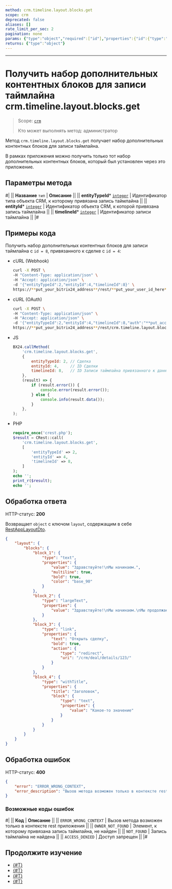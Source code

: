 ```yaml
---
method: crm.timeline.layout.blocks.get
scope: crm
deprecated: false
aliases: []
rate_limit_per_sec: 2
pagination: none
params: {"type":"object","required":["id"],"properties":{"id":{"type":"integer"}}}
returns: {"type":"object"}
---
```



---

# Получить набор дополнительных контентных блоков для записи таймлайна crm.timeline.layout.blocks.get

> Scope: [`crm`](../../../scopes/permissions.md)
>
> Кто может выполнять метод: администратор

Метод `crm.timeline.layout.blocks.get` получает набор дополнительных контентных блоков для записи таймлайна.

В рамках приложения можно получить только тот набор дополнительных контентных блоков, который был установлен через это приложение.

## Параметры метода



#|
|| **Название**
`тип` | **Описание** ||
|| **entityTypeId***
[`integer`](../../../data-types.md) | Идентификатор типа объекта CRM, к которому привязана запись таймлайна ||
|| **entityId***
[`integer`](../../../data-types.md) | Идентификатор объекта CRM, к которой привязана запись таймлайна ||
|| **timelineId***
[`integer`](../../../data-types.md) | Идентификатор записи таймлайна ||
|#

## Примеры кода

Получить набор дополнительных контентных блоков для записи таймлайна с `id = 8`, привязанного к сделке с `id = 4`:





- cURL (Webhook)

    ```bash
    curl -X POST \
    -H "Content-Type: application/json" \
    -H "Accept: application/json" \
    -d '{"entityTypeId":2,"entityId":4,"timelineId":8}' \
    https://**put_your_bitrix24_address**/rest/**put_your_user_id_here**/**put_your_webhook_here**/crm.timeline.layout.blocks.get
    ```

- cURL (OAuth)

    ```bash
    curl -X POST \
    -H "Content-Type: application/json" \
    -H "Accept: application/json" \
    -d '{"entityTypeId":2,"entityId":4,"timelineId":8,"auth":"**put_access_token_here**"}' \
    https://**put_your_bitrix24_address**/rest/crm.timeline.layout.blocks.get
    ```

- JS

    ```js
    BX24.callMethod(
        'crm.timeline.layout.blocks.get',
        {
            entityTypeId: 2, // Сделка
            entityId: 4,     // ID Сделки
            timelineId: 8,   // ID Записи таймлайна привязанного к данной сделке
        },
        (result) => {
            if (result.error()) {
                console.error(result.error());
            } else {
                console.info(result.data());
            }
        },
    );
    ```

- PHP

    ```php
    require_once('crest.php');
    $result = CRest::call(
        'crm.timeline.layout.blocks.get',
        [
            'entityTypeId' => 2,
            'entityId' => 4,
            'timelineId' => 8,
        ]
    );
    echo '';
    print_r($result);
    echo '';
    ```



## Обработка ответа

HTTP-статус: **200**

Возвращает `object` с ключом `layout`, содержащим в себе [RestAppLayoutDto](../activities/configurable/structure/rest-app-layout-dto.md).

```json
{
    "layout": {
        "blocks": {
            "block_1": {
                "type": "text",
                "properties": {
                    "value": "Здравствуйте!\nМы начинаем.",
                    "multiline": true,
                    "bold": true,
                    "color": "base_90"
                }
            },
            "block_2": {
                "type": "largeText",
                "properties": {
                    "value": "Здравствуйте!\nМы начинаем.\nМы продолжаем.\nМы все еще работаем над этим.\nМы продолжаем.\nМы близки к результату.\nДо свидания."
                }
            },
            "block_3": {
                "type": "link",
                "properties": {
                    "text": "Открыть сделку",
                    "bold": true,
                    "action": {
                        "type": "redirect",
                        "uri": "/crm/deal/details/123/"
                    }
                }
            },
            "block_4": {
                "type": "withTitle",
                "properties": {
                    "title": "Заголовок",
                    "block": {
                        "type": "text",
                        "properties": {
                            "value": "Какое-то значение"
                        }
                    }
                }
            }
        }
    }
}
```

## Обработка ошибок

HTTP-статус: **400**

```json
{
    "error": "ERROR_WRONG_CONTEXT",
    "error_description": "Вызов метода возможен только в контексте rest приложения"
}
```



### Возможные коды ошибок

#|
|| **Код** | **Описание** ||
|| `ERROR_WRONG_CONTEXT` | Вызов метода возможен только в контексте rest приложения ||
|| `OWNER_NOT_FOUND` | Элемент, к которому привязана запись таймлайна, не найден ||
|| `NOT_FOUND` | Запись таймлайна не найдена ||
|| `ACCESS_DENIED` | Доступ запрещен ||
|#



## Продолжите изучение 

- [{#T}](./index.md)
- [{#T}](./crm-timeline-layout-blocks-set.md)
- [{#T}](./crm-timeline-layout-blocks-delete.md)
- [{#T}](./content-blocks-test-app.md)
